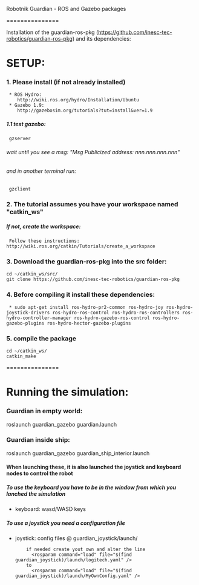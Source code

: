 Robotnik Guardian - ROS and Gazebo packages

===============

Installation of the guardian-ros-pkg (https://github.com/inesc-tec-robotics/guardian-ros-pkg) and its dependencies:

# SETUP: 

### 1. Please install (if not already installed) 
     * ROS Hydro: 
        http://wiki.ros.org/hydro/Installation/Ubuntu
     * Gazebo 1.9: 
        http://gazebosim.org/tutorials?tut=install&ver=1.9
##### 1.1 test gazebo:
     gzserver
###### wait until you see a msg: "Msg Publicized address: nnn.nnn.nnn.nnn"
###### and in another terminal run:
     gzclient


### 2. The tutorial assumes you have your workspace named "catkin_ws"
##### If not, create the workspace:
     Follow these instructions:  http://wiki.ros.org/catkin/Tutorials/create_a_workspace

### 3. Download the guardian-ros-pkg into the src folder:
    cd ~/catkin_ws/src/
    git clone https://github.com/inesc-tec-robotics/guardian-ros-pkg


### 4. Before compiling it install these dependencies:
     * sudo apt-get install ros-hydro-pr2-common ros-hydro-joy ros-hydro-joystick-drivers ros-hydro-ros-control ros-hydro-ros-controllers ros-hydro-controller-manager ros-hydro-gazebo-ros-control ros-hydro-gazebo-plugins ros-hydro-hector-gazebo-plugins

### 5. compile the package
    cd ~/catkin_ws/     
    catkin_make


===============

# Running the simulation:


### Guardian in empty world:
roslaunch guardian_gazebo guardian.launch

### Guardian inside ship:
roslaunch guardian_gazebo guardian_ship_interior.launch

#### When launching these, it is also launched the joystick and keyboard nodes to control the robot
##### To use the keyboard you have to be in the window from which you lanched the simulation

* keyboard: wasd/WASD keys

##### To use a joystick you need a configuration file
* joystick: config files @ guardian_joystick/launch/

          if needed create yout own and alter the line 
            <rosparam command="load" file="$(find guardian_joystick)/launch/logitech.yaml" />
          to
            <rosparam command="load" file="$(find guardian_joystick)/launch/MyOwnConfig.yaml" />